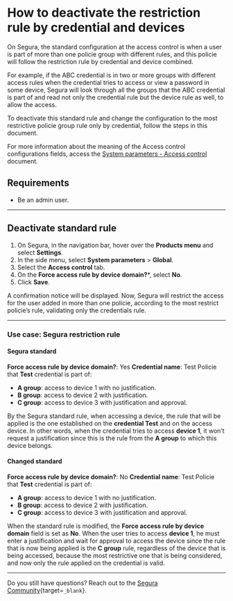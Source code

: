 # How to deactivate the restriction rule by credential and devices

On Segura, the standard configuration at the access control is when a user is part of more than one policie group with different rules, and this policie will follow the restriction rule by credential and device combined.

For example, if the ABC credential is in two or more groups with different access rules when the credential tries to access or view a password in some device, Segura will look through all the groups that the ABC credential is part of and read not only the credential rule but the device rule as well, to allow the access.

To deactivate this standard rule and change the configuration to the most restrictive policie group rule only by credential, follow the steps in this document.

For more information about the meaning of the Access control configurations fields, access the [System parameters - Access control](/v4/docs/pam-session-system-parameters-access-control) document.

## Requirements

* Be an admin user.
---

## Deactivate standard rule

1. On Segura, in the navigation bar, hover over the **Products menu** and select **Settings**.
2. In the side menu, select **System parameters** >  **Global**.
3. Select the **Access control** tab.
4. On the **Force access rule by device domain?***, select **No**.
5. Click **Save**.

A confirmation notice will be displayed. Now, Segura will restrict the access for the user added in more than one policie, according to the most restrict policie’s rule, validating only the credentials rule.

---

### Use case: Segura restriction rule

#### Segura standard
**Force access rule by device domain?**: Yes
**Credential name**: Test
Policie that **Test** credential is part of:

* **A group**: access to device 1 with no justification.
* **B group**: access to device 2 with justification.
* **C group**: access to device 3 with justification and approval.

By the Segura standard rule, when accessing a device, the rule that will be applied is the one established on the **credential Test** and on the access device. In other words, when the credential tries to access **device 1**, it won’t request a justification since this is the rule from the **A group** to which this device belongs.

#### Changed standard
**Force access rule by device domain?**: No
**Credential name**: Test
Policie that **Test** credential is part of:

* **A group**: access to device 1 with no justification.
* **B group**: access to device 2 with justification.
* **C group**: access to device 3 with justification and approval.

When the standard rule is modified, the **Force access rule by device domain** field is set as **No**. When the user tries to access **device 1**, he must enter a justification and wait for approval to access the device since the rule that is now being applied is the **C group** rule, regardless of the device that is being accessed, because the most restrictive one that is being considered, and now only the rule applied on the credential is valid.

---
Do you still have questions? Reach out to the [Segura Community](https://community.Segura.io/){target=`_blank`}.